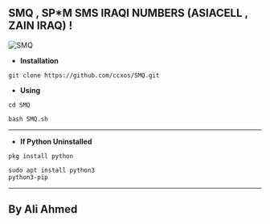 ## **SMQ , SP*M SMS IRAQI NUMBERS (ASIACELL , ZAIN IRAQ) !**

![SMQ](https://cdn.discordapp.com/attachments/1232987114652700717/1419764239966671018/IMG_20250922_211912_027.jpg?ex=68d2f1fc&is=68d1a07c&hm=8a8f80b17fa43dc9d963e6c3500f01fbb3ad95ab37aa1e7850185a4ef1b35bde&)

- **Installation**

```
git clone https://github.com/ccxos/SMQ.git
```

- **Using**

```
cd SMQ
```

```
bash SMQ.sh
```
---

- **If Python Uninstalled**

```
pkg install python
```

```
sudo apt install python3
python3-pip
```

---

## **By Ali Ahmed**
